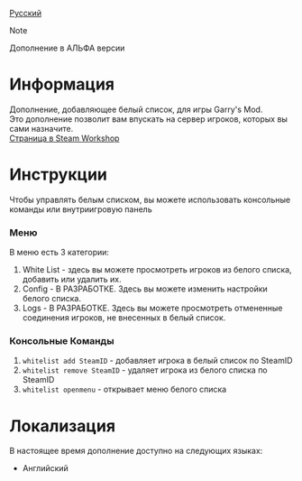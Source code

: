 
[Русский](README-RU.md)

> [!NOTE]
> Дополнение в АЛЬФА версии

# Информация
Дополнение, добавляющее белый список, для игры Garry's Mod.<br>
Это дополнение позволит вам впускать на сервер игроков, которых вы сами назначите.<br>
[Страница в Steam Workshop](https://steamcommunity.com/sharedfiles/filedetails/?id=3185363412)

# Инструкции
Чтобы управлять белым списком, вы можете использовать консольные команды или внутриигровую панель

### Меню
В меню есть 3 категории:
1. White List - здесь вы можете просмотреть игроков из белого списка, добавить или удалить их.
2. Config - В РАЗРАБОТКЕ. Здесь вы можете изменить настройки белого списка.
3. Logs - В РАЗРАБОТКЕ. Здесь вы можете просмотреть отмененные соединения игроков, не внесенных в белый список.

### Консольные Команды
1. `whitelist add SteamID` - добавляет игрока в белый список по SteamID
2. `whitelist remove SteamID` - удаляет игрока из белого списка по SteamID
3. `whitelist openmenu` - открывает меню белого списка

# Локализация
В настоящее время дополнение доступно на следующих языках:
- Английский
